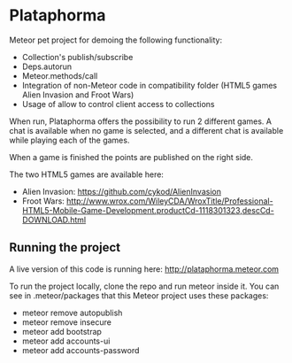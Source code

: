 Plataphorma
===========

Meteor pet project for demoing the following functionality: 

* Collection's publish/subscribe 
* Deps.autorun 
* Meteor.methods/call 
* Integration of non-Meteor code in compatibility folder (HTML5 games Alien Invasion and Froot Wars)
* Usage of allow to control client access to collections

When run, Plataphorma offers the possibility to run 2 different games. A chat is available when no game is selected, and a different chat is available while playing each of the games. 

When a game is finished the points are published on the right side. 


The two HTML5 games are available here:

* Alien Invasion: https://github.com/cykod/AlienInvasion
* Froot Wars: http://www.wrox.com/WileyCDA/WroxTitle/Professional-HTML5-Mobile-Game-Development.productCd-1118301323,descCd-DOWNLOAD.html


Running the project
-------------------

A live version of this code is running here: http://plataphorma.meteor.com

To run the project locally, clone the repo and run meteor inside it. You can see in .meteor/packages that this Meteor project uses these packages:
* meteor remove autopublish
* meteor remove insecure
* meteor add bootstrap
* meteor add accounts-ui
* meteor add accounts-password


